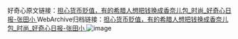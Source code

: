 好奇心原文链接：[担心货币贬值，有的希腊人想把钱换成香奈儿包_时尚_好奇心日报-张田小 ](https://www.qdaily.com/articles/11958.html)
WebArchive归档链接：[担心货币贬值，有的希腊人想把钱换成香奈儿包_时尚_好奇心日报-张田小 ](http://web.archive.org/web/20190623171716/https://www.qdaily.com/articles/11958.html)
![image](http://ww3.sinaimg.cn/large/007d5XDply1g3wbibg8saj30u02z5b29)